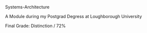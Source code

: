 Systems-Architecture

A Module during my Postgrad Degress at Loughborough University

Final Grade: Distinction / 72%
